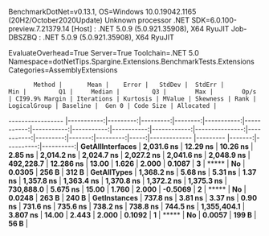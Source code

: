 
BenchmarkDotNet=v0.13.1, OS=Windows 10.0.19042.1165 (20H2/October2020Update)
Unknown processor
.NET SDK=6.0.100-preview.7.21379.14
  [Host]     : .NET 5.0.9 (5.0.921.35908), X64 RyuJIT
  Job-DBSZBQ : .NET 5.0.9 (5.0.921.35908), X64 RyuJIT

EvaluateOverhead=True  Server=True  Toolchain=.NET 5.0  
Namespace=dotNetTips.Spargine.Extensions.BenchmarkTests.Extensions  Categories=AssemblyExtensions  

           Method |       Mean |    Error |   StdDev |  StdErr |        Min |         Q1 |     Median |         Q3 |        Max |        Op/s | CI99.9% Margin | Iterations | Kurtosis | MValue | Skewness | Rank | LogicalGroup | Baseline |  Gen 0 | Code Size | Allocated |
----------------- |-----------:|---------:|---------:|--------:|-----------:|-----------:|-----------:|-----------:|-----------:|------------:|---------------:|-----------:|---------:|-------:|---------:|-----:|------------- |--------- |-------:|----------:|----------:|
 **GetAllInterfaces** | **2,031.6 ns** | **12.29 ns** | **10.26 ns** | **2.85 ns** | **2,014.2 ns** | **2,024.7 ns** | **2,027.2 ns** | **2,041.6 ns** | **2,048.9 ns** |   **492,228.7** |      **12.286 ns** |      **13.00** |    **1.626** |  **2.000** |   **0.1087** |    **3** |            ***** |       **No** | **0.0305** |     **256 B** |     **312 B** |
      **GetAllTypes** | **1,368.2 ns** |  **5.68 ns** |  **5.31 ns** | **1.37 ns** | **1,357.8 ns** | **1,363.4 ns** | **1,370.8 ns** | **1,372.2 ns** | **1,375.3 ns** |   **730,888.0** |       **5.675 ns** |      **15.00** |    **1.760** |  **2.000** |  **-0.5069** |    **2** |            ***** |       **No** | **0.0248** |     **263 B** |     **240 B** |
     **GetInstances** |   **737.8 ns** |  **3.81 ns** |  **3.37 ns** | **0.90 ns** |   **731.6 ns** |   **735.6 ns** |   **738.2 ns** |   **738.8 ns** |   **744.5 ns** | **1,355,404.1** |       **3.807 ns** |      **14.00** |    **2.443** |  **2.000** |   **0.1092** |    **1** |            ***** |       **No** | **0.0057** |     **199 B** |      **56 B** |

